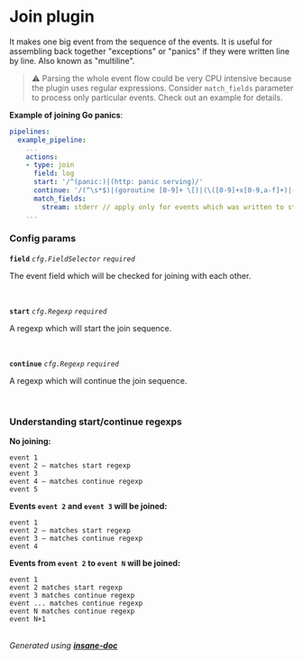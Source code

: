 # Join plugin
It makes one big event from the sequence of the events.
It is useful for assembling back together "exceptions" or "panics" if they were written line by line. 
Also known as "multiline".

> ⚠ Parsing the whole event flow could be very CPU intensive because the plugin uses regular expressions.
> Consider `match_fields` parameter to process only particular events. Check out an example for details.

**Example of joining Go panics**:
```yaml
pipelines:
  example_pipeline:
    ...
    actions:
    - type: join
      field: log
      start: '/^(panic:)|(http: panic serving)/'
      continue: '/(^\s*$)|(goroutine [0-9]+ \[)|(\([0-9]+x[0-9,a-f]+)|(\.go:[0-9]+ \+[0-9]x)|(\/.*\.go:[0-9]+)|(\(...\))|(main\.main\(\))|(created by .*\/.*\.)|(^\[signal)|(panic.+[0-9]x[0-9,a-f]+)|(panic:)/'
      match_fields:
        stream: stderr // apply only for events which was written to stderr to save CPU time
    ...
```

### Config params
**`field`** *`cfg.FieldSelector`* *`required`* 

The event field which will be checked for joining with each other.

<br>

**`start`** *`cfg.Regexp`* *`required`* 

A regexp which will start the join sequence.

<br>

**`continue`** *`cfg.Regexp`* *`required`* 

A regexp which will continue the join sequence.

<br>


### Understanding start/continue regexps
**No joining:**
```
event 1
event 2 – matches start regexp
event 3
event 4 – matches continue regexp
event 5
```

**Events `event 2` and `event 3` will be joined:**
```
event 1
event 2 – matches start regexp
event 3 – matches continue regexp
event 4
```

**Events from `event 2` to `event N` will be joined:**
```
event 1
event 2 matches start regexp
event 3 matches continue regexp
event ... matches continue regexp
event N matches continue regexp
event N+1
```
<br>*Generated using [__insane-doc__](https://github.com/vitkovskii/insane-doc)*